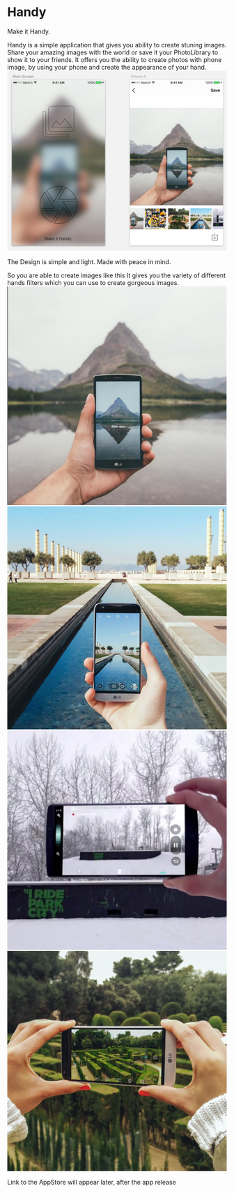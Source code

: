 # Handy

Make it Handy.

Handy is a simple application that gives you ability to create stuning images. 
Share your amazing images with the world or save it your PhotoLibrary to show it to your friends.
It offers you the ability to create photos with phone image, by using your phone and create the appearance of your hand.
![](https://github.com/dimaosa/handy/blob/master/uiDesign.png "Gorgeous picture")

The Design is simple and light. Made with peace in mind.

So you are able to create images like this 
It gives you the variety of different hands filters which you can use to create gorgeous images.
![Images](https://github.com/dimaosa/handy/blob/master/Images/picMountain.png "Gorgeous picture")
![Images](https://github.com/dimaosa/handy/blob/master/Images/picRelax.png "Gorgeous picture")
![Images](https://github.com/dimaosa/handy/blob/master/Images/picSnowRail.png "Gorgeous picture")
![Images](https://github.com/dimaosa/handy/blob/master/Images/picGreen.png "Gorgeous picture")

Link to the AppStore will appear later, after the app release
